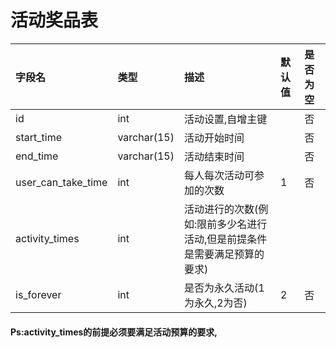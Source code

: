 # 活动奖品表

| 字段名 | 类型 | 描述 | 默认值 | 是否为空 |
| :--- | :--- | :--- | :--- | :--- |
| id | int | 活动设置,自增主键 |  | 否 |
| start\_time | varchar\(15\) | 活动开始时间 |  | 否 |
| end\_time | varchar\(15\) | 活动结束时间 |  | 否 |
| user\_can\_take\_time | int | 每人每次活动可参加的次数 | 1 | 否 |
| activity\_times | int | 活动进行的次数\(例如:限前多少名进行活动,但是前提条件是需要满足预算的要求\) |  |  |
| is\_forever | int | 是否为永久活动\(1 为永久,2为否\) | 2 | 否 |

#### Ps:activity\_times的前提必须要满足活动预算的要求,



